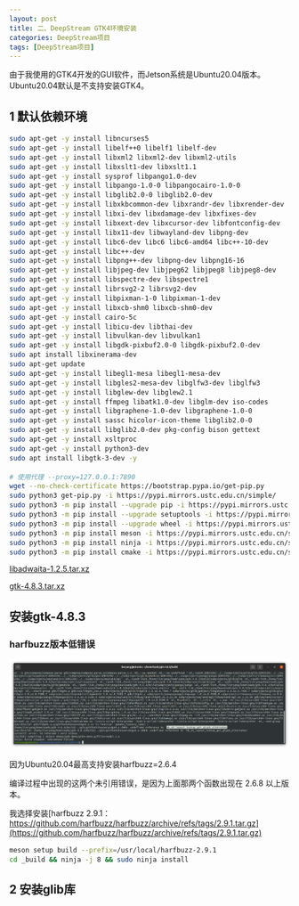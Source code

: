 ```yaml
---
layout: post
title: 二、DeepStream GTK4环境安装
categories: DeepStream项目
tags: [DeepStream项目]
---
```


由于我使用的GTK4开发的GUI软件，而Jetson系统是Ubuntu20.04版本。Ubuntu20.04默认是不支持安装GTK4。

## 1 默认依赖环境

```sh
sudo apt-get -y install libncurses5
sudo apt-get -y install libelf++0 libelf1 libelf-dev
sudo apt-get -y install libxml2 libxml2-dev libxml2-utils 
sudo apt-get -y install libxslt1-dev libxslt1.1
sudo apt-get -y install sysprof libpango1.0-dev
sudo apt-get -y install libpango-1.0-0 libpangocairo-1.0-0
sudo apt-get -y install libglib2.0-0 libglib2.0-dev
sudo apt-get -y install libxkbcommon-dev libxrandr-dev libxrender-dev
sudo apt-get -y install libxi-dev libxdamage-dev libxfixes-dev
sudo apt-get -y install libxext-dev libxcursor-dev libfontconfig-dev
sudo apt-get -y install libx11-dev libwayland-dev libpng-dev
sudo apt-get -y install libc6-dev libc6 libc6-amd64 libc++-10-dev
sudo apt-get -y install libc++-dev 
sudo apt-get -y install libpng++-dev libpng-dev libpng16-16 
sudo apt-get -y install libjpeg-dev libjpeg62 libjpeg8 libjpeg8-dev
sudo apt-get -y install libspectre-dev libspectre1
sudo apt-get -y install librsvg2-2 librsvg2-dev
sudo apt-get -y install libpixman-1-0 libpixman-1-dev
sudo apt-get -y install libxcb-shm0 libxcb-shm0-dev
sudo apt-get -y install cairo-5c
sudo apt-get -y install libicu-dev libthai-dev
sudo apt-get -y install libvulkan-dev libvulkan1
sudo apt-get -y install libgdk-pixbuf2.0-0 libgdk-pixbuf2.0-dev
sudo apt install libxinerama-dev
sudo apt-get update
sudo apt-get -y install libegl1-mesa libegl1-mesa-dev
sudo apt-get -y install libgles2-mesa-dev libglfw3-dev libglfw3
sudo apt-get -y install libglew-dev libglew2.1
sudo apt-get -y install ffmpeg libatk1.0-dev libglm-dev iso-codes
sudo apt-get -y install libgraphene-1.0-dev libgraphene-1.0-0 
sudo apt-get -y install sassc hicolor-icon-theme libglib2.0-0
sudo apt-get -y install libglib2.0-dev pkg-config bison gettext
sudo apt-get -y install xsltproc 
sudo apt-get -y install python3-dev
sudo apt install libgtk-3-dev -y

# 使用代理 --proxy=127.0.0.1:7890
wget --no-check-certificate https://bootstrap.pypa.io/get-pip.py
sudo python3 get-pip.py -i https://pypi.mirrors.ustc.edu.cn/simple/
sudo python3 -m pip install --upgrade pip -i https://pypi.mirrors.ustc.edu.cn/simple/
sudo python3 -m pip install --upgrade setuptools -i https://pypi.mirrors.ustc.edu.cn/simple/
sudo python3 -m pip install --upgrade wheel -i https://pypi.mirrors.ustc.edu.cn/simple/
sudo python3 -m pip install meson -i https://pypi.mirrors.ustc.edu.cn/simple/
sudo python3 -m pip install ninja -i https://pypi.mirrors.ustc.edu.cn/simple/
sudo python3 -m pip install cmake -i https://pypi.mirrors.ustc.edu.cn/simple/
```




[libadwaita-1.2.5.tar.xz](https://download.gnome.org/sources/libadwaita/1.2/)


[gtk-4.8.3.tar.xz](https://download.gnome.org/sources/gtk/4.8/)

## 安装gtk-4.8.3

### harfbuzz版本低错误

![Alt text](/assets/DeepStreamProject/02_GTK_ENV/harfbuzz版本低错误.png)

因为Ubuntu20.04最高支持安装harfbuzz=2.6.4

编译过程中出现的这两个未引用错误，是因为上面那两个函数出现在 2.6.8 以上版本。

我选择安装[harfbuzz 2.9.1：https://github.com/harfbuzz/harfbuzz/archive/refs/tags/2.9.1.tar.gz](https://github.com/harfbuzz/harfbuzz/archive/refs/tags/2.9.1.tar.gz)

```sh
meson setup build --prefix=/usr/local/harfbuzz-2.9.1
cd _build && ninja -j 8 && sudo ninja install
```

## 2 安装glib库